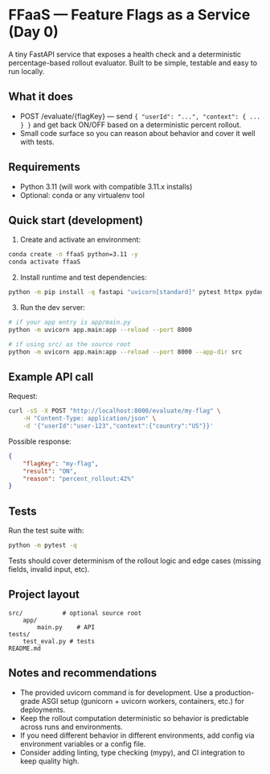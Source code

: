 # FFaaS — Feature Flags as a Service (Day 0)

A tiny FastAPI service that exposes a health check and a deterministic percentage-based rollout evaluator. Built to be simple, testable and easy to run locally.

## What it does
- POST /evaluate/{flagKey} — send `{ "userId": "...", "context": { ... } }` and get back ON/OFF based on a deterministic percent rollout.
- Small code surface so you can reason about behavior and cover it well with tests.

## Requirements
- Python 3.11 (will work with compatible 3.11.x installs)
- Optional: conda or any virtualenv tool

## Quick start (development)
1. Create and activate an environment:
```bash
conda create -n ffaaS python=3.11 -y
conda activate ffaaS
```
2. Install runtime and test dependencies:
```bash
python -m pip install -q fastapi "uvicorn[standard]" pytest httpx pydantic
```
3. Run the dev server:
```bash
# if your app entry is app/main.py
python -m uvicorn app.main:app --reload --port 8000

# if using src/ as the source root
python -m uvicorn app.main:app --reload --port 8000 --app-dir src
```

## Example API call
Request:
```bash
curl -sS -X POST "http://localhost:8000/evaluate/my-flag" \
    -H "Content-Type: application/json" \
    -d '{"userId":"user-123","context":{"country":"US"}}'
```
Possible response:
```json
{
    "flagKey": "my-flag",
    "result": "ON",
    "reason": "percent_rollout:42%"
}
```

## Tests
Run the test suite with:
```bash
python -m pytest -q
```
Tests should cover determinism of the rollout logic and edge cases (missing fields, invalid input, etc).

## Project layout
```
src/           # optional source root
    app/
        main.py    # API
tests/
    test_eval.py # tests
README.md
```

## Notes and recommendations
- The provided uvicorn command is for development. Use a production-grade ASGI setup (gunicorn + uvicorn workers, containers, etc.) for deployments.
- Keep the rollout computation deterministic so behavior is predictable across runs and environments.
- If you need different behavior in different environments, add config via environment variables or a config file.
- Consider adding linting, type checking (mypy), and CI integration to keep quality high.


